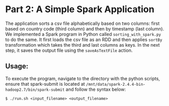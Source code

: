 # Part 2: A Simple Spark Application

The application sorts a csv file alphabetically based on two columns: first based on country code (third column) and then by timestamp (last column). We implemented a Spark program in Python called `sorting_with_spark.py` to do the same. It first loads the csv file as an RDD and then applies `sortBy` transformation which takes the third and last columns as keys. In the next step, it saves the output file using the `saveAsTextFile` action.

## Usage:
To execute the program, navigate to the directory with the python scripts, ensure that spark-submit is located at `/mnt/data/spark-2.4.4-bin-hadoop2.7/bin/spark-submit` and follow the syntax below:
```
$ ./run.sh <input_filename> <output_filename>
```
